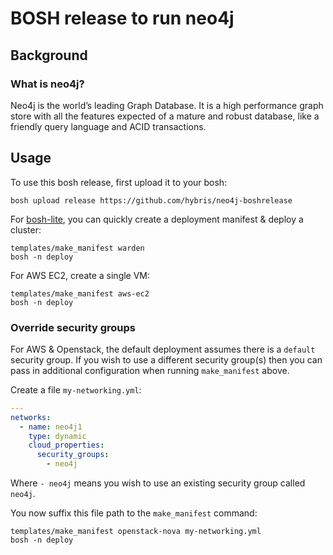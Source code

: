 BOSH release to run neo4j
=======================

Background
----------

### What is neo4j?

Neo4j is the world’s leading Graph Database. It is a high performance graph store with all the features expected of a mature and robust database, like a friendly query language and ACID transactions.

Usage
-----

To use this bosh release, first upload it to your bosh:

```
bosh upload release https://github.com/hybris/neo4j-boshrelease
```

For [bosh-lite](https://github.com/cloudfoundry/bosh-lite), you can quickly create a deployment manifest & deploy a cluster:

```
templates/make_manifest warden
bosh -n deploy
```

For AWS EC2, create a single VM:

```
templates/make_manifest aws-ec2
bosh -n deploy
```

### Override security groups

For AWS & Openstack, the default deployment assumes there is a `default` security group. If you wish to use a different security group(s) then you can pass in additional configuration when running `make_manifest` above.

Create a file `my-networking.yml`:

```yaml
---
networks:
  - name: neo4j1
    type: dynamic
    cloud_properties:
      security_groups:
        - neo4j
```

Where `- neo4j` means you wish to use an existing security group called `neo4j`.

You now suffix this file path to the `make_manifest` command:

```
templates/make_manifest openstack-nova my-networking.yml
bosh -n deploy
```
